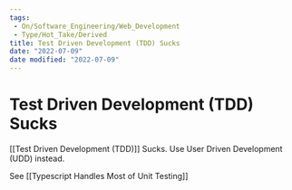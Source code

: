```yaml
---
tags:
 - On/Software_Engineering/Web_Development
 - Type/Hot_Take/Derived
title: Test Driven Development (TDD) Sucks
date: "2022-07-09"
date modified: "2022-07-09"
---
```


# Test Driven Development (TDD) Sucks
[[Test Driven Development (TDD)]] Sucks. Use User Driven Development (UDD) instead.

See [[Typescript Handles Most of Unit Testing]]
